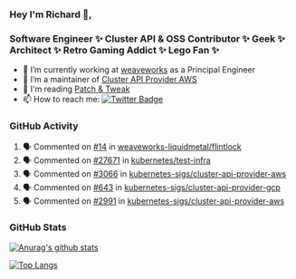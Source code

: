 ### Hey I'm Richard 👋, 

<h3 align="left">Software Engineer ✨ Cluster API & OSS Contributor ✨ Geek ✨ Architect ✨ Retro Gaming Addict ✨ Lego Fan ✨</h3>

- 🔭 I’m currently working at [weaveworks](https://github.com/weaveworks) as a Principal Engineer
- 👯 I’m a maintainer of [Cluster API Provider AWS](https://github.com/kubernetes-sigs/cluster-api-provider-aws)
- 💬 I'm reading [Patch & Tweak](https://bjooks.com/products/patch-tweak-exploring-modular-synthesis)
- 📫 How to reach me: [![Twitter Badge](https://img.shields.io/badge/-@fruit_case-00acee?style=flat&logo=Twitter&logoColor=white)](https://twitter.com/intent/follow?screen_name=fruit_case "Follow on Twitter")

### GitHub Activity 

<!--START_SECTION:activity-->
1. 🗣 Commented on [#14](https://github.com/weaveworks-liquidmetal/flintlock/issues/14) in [weaveworks-liquidmetal/flintlock](https://github.com/weaveworks-liquidmetal/flintlock)
2. 🗣 Commented on [#27671](https://github.com/kubernetes/test-infra/issues/27671) in [kubernetes/test-infra](https://github.com/kubernetes/test-infra)
3. 🗣 Commented on [#3066](https://github.com/kubernetes-sigs/cluster-api-provider-aws/issues/3066) in [kubernetes-sigs/cluster-api-provider-aws](https://github.com/kubernetes-sigs/cluster-api-provider-aws)
4. 🗣 Commented on [#643](https://github.com/kubernetes-sigs/cluster-api-provider-gcp/issues/643) in [kubernetes-sigs/cluster-api-provider-gcp](https://github.com/kubernetes-sigs/cluster-api-provider-gcp)
5. 🗣 Commented on [#2991](https://github.com/kubernetes-sigs/cluster-api-provider-aws/issues/2991) in [kubernetes-sigs/cluster-api-provider-aws](https://github.com/kubernetes-sigs/cluster-api-provider-aws)
<!--END_SECTION:activity-->

### GitHub Stats

[![Anurag's github stats](https://github-readme-stats.vercel.app/api?username=richardcase&count_private=true&show_icons=true)](https://github.com/anuraghazra/github-readme-stats)

[![Top Langs](https://github-readme-stats.vercel.app/api/top-langs/?username=richardcase&hide=html&layout=compact)](https://github.com/anuraghazra/github-readme-stats)
